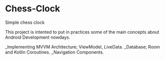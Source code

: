 # Chess-Clock
Simple chess clock

This project is intented to put in practices some of the main concepts about Android Development nowdays.

_Implementing MVVM Architecture; ViewModel, LiveData.
_Database; Room and Kotlin Coroutines.
_Navigation Components.
